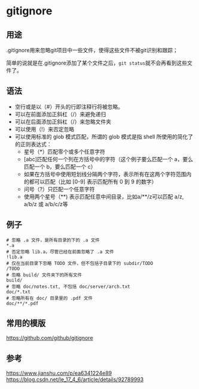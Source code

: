 # gitignore
## 用途
.gitignore用来忽略git项目中一些文件，使得这些文件不被git识别和跟踪；

简单的说就是在.gitignore添加了某个文件之后，`git status`就不会再看到这些文件了。

## 语法
* 空行或是以（#）开头的行即注释行将被忽略。
* 可以在前面添加正斜杠（/）来避免递归
* 可以在后面添加正斜杠（/）来忽略文件夹
* 可以使用（!）来否定忽略
* 可以使用标准的 glob 模式匹配，所谓的 glob 模式是指 shell 所使用的简化了的正则表达式：
  * 星号（*）匹配零个或多个任意字符
  * [abc]匹配任何一个列在方括号中的字符（这个例子要么匹配一个 a，要么匹配一个 b，要么匹配一个 c）
  * 如果在方括号中使用短划线分隔两个字符，表示所有在这两个字符范围内的都可以匹配（比如 [0-9] 表示匹配所有 0 到 9 的数字）
  * 问号（?）只匹配一个任意字符
  * 使用两个星号（\*\*) 表示匹配任意中间目录，比如a/**/z可以匹配 a/z, a/b/z 或 a/b/c/z等

## 例子
```
# 忽略 .a 文件，是所有目录的下的 .a 文件
*.a
# 否定忽略 lib.a，尽管已经在前面忽略了 .a 文件
!lib.a
# 仅在当前目录下忽略 TODO 文件，但不包括子目录下的 subdir/TODO
/TODO
# 忽略 build/ 文件夹下的所有文件
build/
# 忽略 doc/notes.txt, 不包括 doc/server/arch.txt
doc/*.txt
# 忽略所有在 doc/ 目录里的 .pdf 文件 
doc/**/*.pdf
```

## 常用的模版
https://github.com/github/gitignore

## 参考
https://www.jianshu.com/p/ea6341224e89  
https://blog.csdn.net/le_17_4_6/article/details/92789993